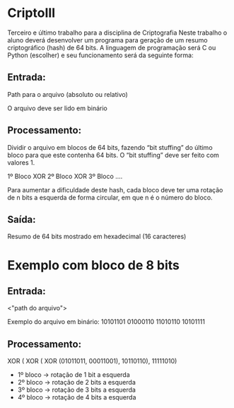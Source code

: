 # CriptoIII
Terceiro e último trabalho para a disciplina de Criptografia
Neste trabalho o aluno deverá desenvolver um programa para geração de um resumo criptográfico
(hash) de 64 bits. A linguagem de programação será C ou Python (escolher) e seu funcionamento
será da seguinte forma:

## Entrada: 
Path para o arquivo (absoluto ou relativo)

O arquivo deve ser lido em binário

## Processamento:
Dividir o arquivo em blocos de 64 bits, fazendo “bit stuffing” do último bloco para que este contenha 64 bits. O “bit stuffing” deve ser feito com valores 1.

1º Bloco XOR 2º Bloco XOR 3º Bloco ....

Para aumentar a dificuldade deste hash, cada bloco deve ter uma rotação de n bits a esquerda de forma circular, em que n é o número do bloco.

## Saída:
Resumo de 64 bits mostrado em hexadecimal (16 caracteres)
# Exemplo com bloco de 8 bits
## Entrada: 
<"path do arquivo">

Exemplo do arquivo em binário: 10101101 01000110 11010110 10101111
## Processamento: 
XOR ( XOR ( XOR (01011011, 00011001), 10110110), 11111010)
* 1º bloco -> rotação de 1 bit a esquerda
* 2º bloco -> rotação de 2 bits a esquerda
* 3º bloco -> rotação de 3 bits a esquerda
* 4º bloco -> rotação de 4 bits a esquerda
